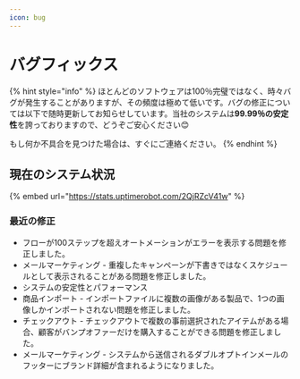 ```yaml
---
icon: bug
---
```


# バグフィックス

{% hint style="info" %}
ほとんどのソフトウェアは100％完璧ではなく、時々バグが発生することがありますが、その頻度は極めて低いです。バグの修正については以下で随時更新してお知らせしています。当社のシステムは**99.99％の安定性**を誇っておりますので、どうぞご安心ください😊

もし何か不具合を見つけた場合は、すぐにご連絡ください。
{% endhint %}

## 現在のシステム状況

{% embed url="https://stats.uptimerobot.com/2QjRZcV41w" %}

### 最近の修正

* フローが100ステップを超えオートメーションがエラーを表示する問題を修正しました。
* メールマーケティング - 重複したキャンペーンが下書きではなくスケジュールとして表示されることがある問題を修正しました。
* システムの安定性とパフォーマンス
* 商品インポート - インポートファイルに複数の画像がある製品で、1つの画像しかインポートされない問題を修正しました。
* チェックアウト - チェックアウトで複数の事前選択されたアイテムがある場合、顧客がバンプオファーだけを購入することができる問題を修正しました。
* メールマーケティング - システムから送信されるダブルオプトインメールのフッターにブランド詳細が含まれるようになりました。
